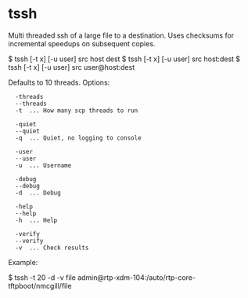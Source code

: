 tssh
====

Multi threaded ssh of a large file to a destination. Uses checksums for 
incremental speedups on subsequent copies.

  $ tssh [-t x] [-u user] src host dest
  $ tssh [-t x] [-u user] src host:dest
  $ tssh [-t x] [-u user] src user@host:dest

Defaults to 10 threads. Options:

      -threads
      --threads
      -t  ... How many scp threads to run

      -quiet
      --quiet
      -q  ... Quiet, no logging to console

      -user
      --user
      -u  ... Username

      -debug
      --debug
      -d  ... Debug

      -help
      --help
      -h  ... Help

      -verify
      --verify
      -v  ... Check results

Example:

  $ tssh -t 20 -d -v file admin@rtp-xdm-104:/auto/rtp-core-tftpboot/nmcgill/file
